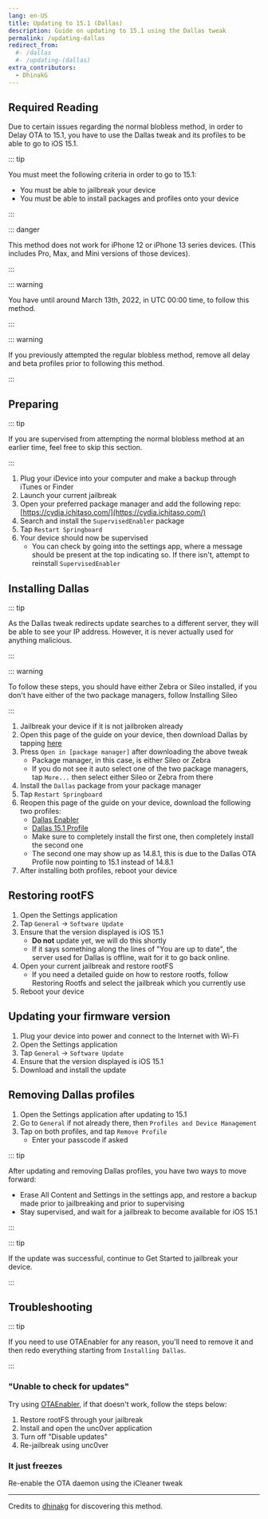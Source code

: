 ```yaml
---
lang: en-US
title: Updating to 15.1 (Dallas)
description: Guide on updating to 15.1 using the Dallas tweak
permalink: /updating-dallas
redirect_from:
  #- /dallas
  #- /updating-(dallas)
extra_contributors:
  - DhinakG
---
```


## Required Reading

Due to certain issues regarding the normal blobless method, in order to Delay OTA to 15.1, you have to use the Dallas tweak and its profiles to be able to go to iOS 15.1.

::: tip

You must meet the following criteria in order to go to 15.1:
  - You must be able to jailbreak your device 
  - You must be able to install packages and profiles onto your device

:::

::: danger

This method does not work for iPhone 12 or iPhone 13 series devices. (This includes Pro, Max, and Mini versions of those devices).

:::

::: warning

You have until around March 13th, 2022, in UTC 00:00 time, to follow this method.

:::

::: warning

If you previously attempted the regular blobless method, remove all delay and beta profiles prior to following this method.

:::

## Preparing

::: tip

If you are supervised from attempting the normal blobless method at an earlier time, feel free to skip this section.

:::

1. Plug your iDevice into your computer and make a backup through iTunes or Finder
1. Launch your current jailbreak
1. Open your preferred package manager and add the following repo: [https://cydia.ichitaso.com/](https://cydia.ichitaso.com/)
1. Search and install the `SupervisedEnabler` package
1. Tap `Restart Springboard`
1. Your device should now be supervised
    - You can check by going into the settings app, where a message should be present at the top indicating so. If there isn't, attempt to reinstall `SupervisedEnabler`


## Installing Dallas

::: tip

As the Dallas tweak redirects update searches to a different server, they will be able to see your IP address. However, it is never actually used for anything malicious.

:::

::: warning

To follow these steps, you should have either Zebra or Sileo installed, if you don't have either of the two package managers, follow <router-link to="/installing-sileo">Installing Sileo</router-link>

:::

1. Jailbreak your device if it is not jailbroken already
1. Open this page of the guide on your device, then download Dallas by tapping [here](https://cdn.discordapp.com/attachments/688124493918371870/947358666577838160/com.dhinakg.dallas_0.4.0_iphoneos-arm.deb)
1. Press `Open in [package manager]` after downloading the above tweak
    - Package manager, in this case, is either Sileo or Zebra
    - If you do not see it auto select one of the two package managers, tap `More...` then select either Sileo or Zebra from there
1. Install the `Dallas` package from your package manager
1. Tap `Restart Springboard`
1. Reopen this page of the guide on your device, download the following two profiles:
    - [Dallas Enabler](https://cdn.discordapp.com/attachments/688124493918371870/947359708535205908/Dallas_Enabler.mobileconfig)
    - [Dallas 15.1 Profile](https://cdn.discordapp.com/attachments/688124493918371870/947359708707176468/Dallas_-_14.8.1.mobileconfig)
    - Make sure to completely install the first one, then completely install the second one
    - The second one may show up as 14.8.1, this is due to the Dallas OTA Profile now pointing to 15.1 instead of 14.8.1
1. After installing both profiles, reboot your device

## Restoring rootFS

1. Open the Settings application
1. Tap `General` -> `Software Update`
1. Ensure that the version displayed is iOS 15.1
    - **Do not** update yet, we will do this shortly
    - If it says something along the lines of "You are up to date", the server used for Dallas is offline, wait for it to go back online.
1. Open your current jailbreak and restore rootFS
    - If you need a detailed guide on how to restore rootfs, follow <router-link to="/restoring-rootfs">Restoring Rootfs</router-link> and select the jailbreak which you currently use
1. Reboot your device

## Updating your firmware version

1. Plug your device into power and connect to the Internet with Wi-Fi
1. Open the Settings application
1. Tap `General` -> `Software Update`
1. Ensure that the version displayed is iOS 15.1
1. Download and install the update

## Removing Dallas profiles

1. Open the Settings application after updating to 15.1
1. Go to `General` if not already there, then `Profiles and Device Management`
1. Tap on both profiles, and tap `Remove Profile`
    - Enter your passcode if asked

::: tip

After updating and removing Dallas profiles, you have two ways to move forward:
  - Erase All Content and Settings in the settings app, and restore a backup made prior to jailbreaking and prior to supervising
  - Stay supervised, and wait for a jailbreak to become available for iOS 15.1

:::

::: tip

If the update was successful, continue to <router-link to="/get-started">Get Started</router-link> to jailbreak your device.

:::

## Troubleshooting

::: tip

If you need to use OTAEnabler for any reason, you'll need to remove it and then redo everything starting from `Installing Dallas`.

:::

### "Unable to check for updates"

Try using [OTAEnabler](https://repo.cadoth.net/), if that doesn't work, follow the steps below:

1. Restore rootFS through your jailbreak
1. Install and open the <router-link to="/installing-unc0ver">unc0ver</router-link> application
1. Turn off "Disable updates"
1. Re-jailbreak using unc0ver

### It just freezes

Re-enable the OTA daemon using the iCleaner tweak

---

Credits to [dhinakg](https://github.com/dhinakg/) for discovering this method.
